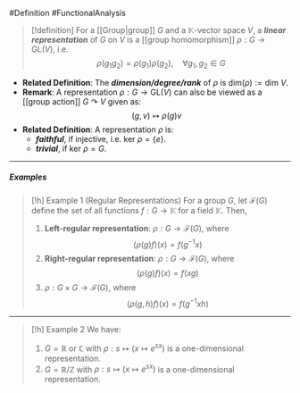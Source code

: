 #Definition #FunctionalAnalysis 

> [!definition]
> For a [[Group|group]] $G$ and a $\mathbb{K}$-vector space $V$, a ***linear representation*** of $G$ on $V$ is a [[group homomorphism]] $\rho:G\to \text{GL}(V)$, i.e.$$\rho(g_{1}g_{2})=\rho(g_{1})\rho(g_{2}),\quad \forall g_{1},g_{2}\in G$$
- **Related Definition**: The ***dimension/degree/rank*** of $\rho$ is $\text{dim}(\rho):=\text{dim }V$.
- **Remark**: A representation $\rho:G\to \text{GL}(V)$ can also be viewed as a [[group action]] $G \curvearrowright V$ given as: $$(g,v)\mapsto \rho(g)v$$
- **Related Definition**: A representation $\rho$ is: 
	- ***faithful***, if injective, i.e. $\text{ker }\rho=\{ e \}$.
	- ***trivial***, if $\text{ker }\rho=G$.
---
##### Examples
> [!h] Example 1 (Regular Representations)
> For a group $G$, let $\mathcal{F}(G)$ define the set of all functions $f:G \to \mathbb{K}$ for a field $\mathbb{K}$. Then, 
> 1. **Left-regular representation**: $\rho:G\to \mathcal{F}(G)$, where$$(\rho(g)f)(x)=f(g^{-1}x)$$
> 2. **Right-regular representation**: $\rho:G\to \mathcal{F}(G)$, where$$(\rho(g)f)(x)=f(xg)$$
> 3. $\rho:G\times G\to \mathcal{F}(G)$, where$$(\rho(g,h)f)(x)=f(g^{-1}xh)$$
---
> [!h] Example 2
> We have:
> 1. $G=\mathbb{R}$ or $\mathbb{C}$ with $\rho: s\mapsto (x\mapsto e^{sx})$ is a one-dimensional representation.
> 2.  $G=\mathbb{R / \mathbb{Z}}$ with $\rho: s\mapsto (x\mapsto e^{sx})$ is a one-dimensional representation.